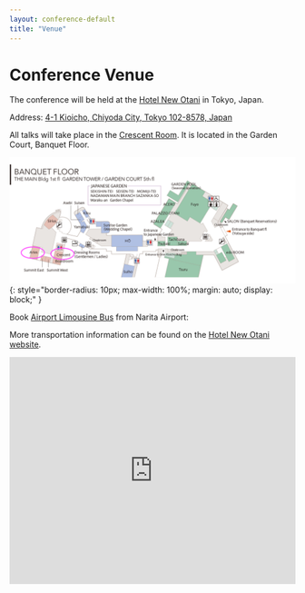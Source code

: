 ```yaml
---
layout: conference-default
title: "Venue"
---
```


# Conference Venue

The conference will be held at the [Hotel New Otani](https://www.newotani.co.jp/en/tokyo/) in Tokyo, Japan.

Address: [4-1 Kioicho, Chiyoda City, Tokyo 102-8578, Japan](https://maps.app.goo.gl/hV4t3v8UkvJFx7N18)

All talks will take place in the [Crescent Room](https://www.newotani.co.jp/en/tokyo/banquet/hall/crescent/). It is located in the Garden Court, Banquet Floor. 

![Floor Plan](/snab2025/assets/img/floorplan.png "Hotel New Otani, Tokyo"){: style="border-radius: 10px; max-width: 100%; margin: auto; display: block;" }






Book [Airport Limousine Bus](https://www.limousinebus.co.jp/en/busstop/reserve/HotelNewOtani/?dir=1&a=n) from Narita Airport: 

More transportation information can be found on the [Hotel New Otani website](https://www.newotani.co.jp/en/tokyo/access/).





<iframe
  src="https://www.google.com/maps/embed?pb=!1m18!1m12!1m3!1d3241.380564178739!2d139.7301883152591!3d35.68234848019392!2m3!1f0!2f0!3f0!3m2!1i1024!2i768!4f13.1!3m3!1m2!1s0x60188c92f1983bfb%3A0x79c0b5d0a6ad7618!2s4-1%20Kioicho%2C%20Chiyoda%20City%2C%20Tokyo%20102-8578%2C%20Japan!5e0!3m2!1sen!2sus!4v1607684101151!5m2!1sen!2sus"
  width="100%"
  height="400"
  style="border:0;"
  allowfullscreen=""
  loading="lazy"
></iframe>

